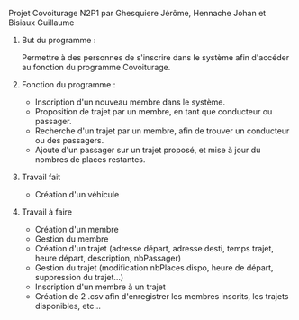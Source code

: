 Projet Covoiturage N2P1
par Ghesquiere Jérôme, Hennache Johan et Bisiaux Guillaume

1. But du programme :

	Permettre à des personnes de s'inscrire dans le système afin d'accéder au fonction du programme Covoiturage.
	
2. Fonction du programme :

	- Inscription d'un nouveau membre dans le système.
	- Proposition de trajet par un membre, en tant que conducteur ou passager.
	- Recherche d'un trajet par un membre, afin de trouver un conducteur ou des passagers.
	- Ajoute d'un passager sur un trajet proposé, et mise à jour du nombres de places restantes.
	
3. Travail fait
	
	- Création d'un véhicule

4. Travail à faire

	- Création d'un membre
	- Gestion du membre
	- Création d'un trajet (adresse départ, adresse desti, temps trajet, heure départ, description, nbPassager)
	- Gestion du trajet (modification nbPlaces dispo, heure de départ, suppression du trajet...)
	- Inscription d'un membre à un trajet
	- Création de 2 .csv afin d'enregistrer les membres inscrits, les trajets disponibles, etc...
	
	
